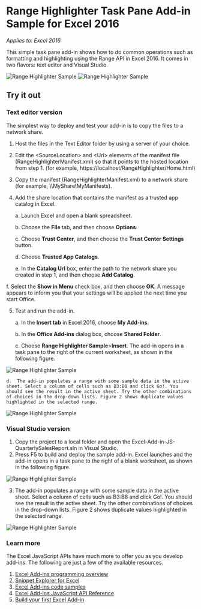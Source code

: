 # Range Highlighter Task Pane Add-in Sample for Excel 2016

_Applies to: Excel 2016_

This simple task pane add-in shows how to do common operations such as formatting and highlighting using the Range API in Excel 2016. It comes in two flavors: text editor and Visual Studio.

![Range Highlighter Sample](images/RangeHighlighter_taskpane.PNG)
![Range Highlighter Sample](images/RangeHighlighter_result.PNG)


## Try it out
### Text editor version

The simplest way to deploy and test your add-in is to copy the files to a network share.

1.  Host the files in the Text Editor folder by using a server of your choice.
2.  Edit the \<SourceLocation\> and \<Url\> elements of the manifest file (RangeHighlighterManifest.xml) so that it points to the hosted location from step 1. (for example, https://localhost/RangeHighlighter/Home.html)
3.  Copy the manifest (RangeHighlighterManifest.xml) to a network share (for example, \\\MyShare\MyManifests).
4.  Add the share location that contains the manifest as a trusted app catalog in Excel.

    a.  Launch Excel and open a blank spreadsheet.

    b.  Choose the **File** tab, and then choose **Options**.

    c.  Choose **Trust Center**, and then choose the **Trust Center Settings** button.

    d.  Choose **Trusted App Catalogs**.

    e.  In the **Catalog Url** box, enter the path to the network share you created in step 1, and then choose **Add Catalog**.

   f.  Select the **Show in Menu** check box, and then choose **OK**. A message appears to inform you that your settings will be applied the next time you start Office.

5.  Test and run the add-in.

    a.  In the **Insert tab** in Excel 2016, choose **My Add-ins**.

    b.  In the **Office Add-ins** dialog box, choose **Shared Folder**.

    c.  Choose **Range Highlighter Sample**>**Insert**. The add-in opens in a task pane to the right of the current worksheet, as shown in the following figure.

  ![Range Highlighter Sample](images/RangeHighlighter_taskpane.PNG)

    d.  The add-in populates a range with some sample data in the active sheet. Select a column of cells such as B3:B8 and click Go!. You should see the result in the active sheet. Try the other combinations of choices in the drop-down lists. Figure 2 shows duplicate values highlighted in the selected range.

  ![Range Highlighter Sample](images/RangeHighlighter_result.PNG)

### Visual Studio version
1.  Copy the project to a local folder and open the Excel-Add-in-JS-QuarterlySalesReport.sln in Visual Studio.
2.  Press F5 to build and deploy the sample add-in. Excel launches and the add-in opens in a task pane to the right of a blank worksheet, as shown in the following figure.

  ![Range Highlighter Sample](images/RangeHighlighter_taskpane.PNG)

3. The add-in populates a range with some sample data in the active sheet. Select a column of cells such as B3:B8 and click Go!. You should see the result in the active sheet. Try the other combinations of choices in the drop-down lists. Figure 2 shows duplicate values highlighted in the selected range.

  ![Range Highlighter Sample](images/RangeHighlighter_result.PNG)


### Learn more

The Excel JavaScript APIs have much more to offer you as you develop add-ins. The following are just a few of the available resources.

1.  [Excel Add-ins programming overview](https://github.com/OfficeDev/office-js-docs/blob/master/excel/excel-add-ins-programming-overview.md)
2.  [Snippet Explorer for Excel](http://officesnippetexplorer.azurewebsites.net/#/snippets/excel)
3.  [Excel Add-ins code samples](https://github.com/OfficeDev/office-js-docs/blob/master/excel/excel-add-ins-code-samples.md)
4.  [Excel Add-ins JavaScript API Reference](https://github.com/OfficeDev/office-js-docs/blob/master/excel/excel-add-ins-javascript-reference.md)
5.  [Build your first Excel Add-in](https://github.com/OfficeDev/office-js-docs/blob/master/excel/build-your-first-excel-add-in.md)